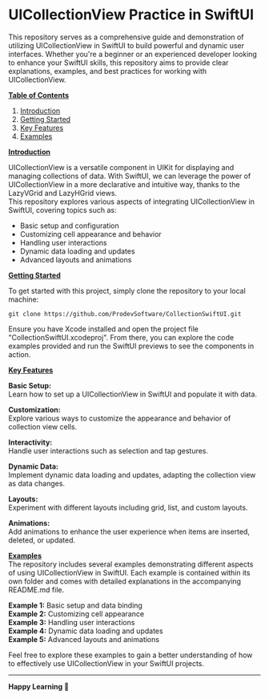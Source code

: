 # UICollectionView Practice in SwiftUI

This repository serves as a comprehensive guide and demonstration of utilizing UICollectionView in SwiftUI to build powerful and dynamic user interfaces. Whether you're a beginner or an experienced developer looking to enhance your SwiftUI skills, this repository aims to provide clear explanations, examples, and best practices for working with UICollectionView.  

<ins>**Table of Contents**</ins>

1. [Introduction](#introduction)
2. [Getting Started](#getting-started)
3. [Key Features](#key-features)
4. [Examples](#examples)

<ins>**Introduction**</ins>  

UICollectionView is a versatile component in UIKit for displaying and managing collections of data. With SwiftUI, we can leverage the power of UICollectionView in a more declarative and intuitive way, thanks to the LazyVGrid and LazyHGrid views.  
This repository explores various aspects of integrating UICollectionView in SwiftUI, covering topics such as:  
- Basic setup and configuration  
- Customizing cell appearance and behavior  
- Handling user interactions  
- Dynamic data loading and updates  
- Advanced layouts and animations

<ins>**Getting Started**</ins>  

To get started with this project, simply clone the repository to your local machine:  
```
git clone https://github.com/ProdevSoftware/CollectionSwiftUI.git
```
Ensure you have Xcode installed and open the project file "CollectionSwiftUI.xcodeproj". From there, you can explore the code examples provided and run the SwiftUI previews to see the components in action.  

<ins>**Key Features**</ins>

**Basic Setup:**  
Learn how to set up a UICollectionView in SwiftUI and populate it with data.  

**Customization:**  
Explore various ways to customize the appearance and behavior of collection view cells.  

**Interactivity:**  
Handle user interactions such as selection and tap gestures.  

**Dynamic Data:**  
Implement dynamic data loading and updates, adapting the collection view as data changes.  

**Layouts:**  
Experiment with different layouts including grid, list, and custom layouts.  

**Animations:**  
Add animations to enhance the user experience when items are inserted, deleted, or updated.  

<ins>**Examples**</ins>  
The repository includes several examples demonstrating different aspects of using UICollectionView in SwiftUI. Each example is contained within its own folder and comes with detailed explanations in the accompanying README.md file.  

**Example 1:** Basic setup and data binding  
**Example 2:** Customizing cell appearance  
**Example 3:** Handling user interactions  
**Example 4:** Dynamic data loading and updates  
**Example 5:** Advanced layouts and animations  

Feel free to explore these examples to gain a better understanding of how to effectively use UICollectionView in your SwiftUI projects.  

------------------------------------------------------  

**Happy Learning 🚀**
